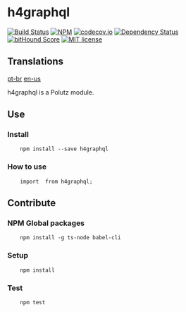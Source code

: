 # h4graphql

[![Build Status](https://travis-ci.org/alanmarcell/h4graphql.svg)](https://travis-ci.org/alanmarcell/h4graphql)
[![NPM](https://img.shields.io/npm/v/h4graphql.svg)](https://www.npmjs.com/package/h4graphql)
[![codecov.io](http://codecov.io/github/alanmarcell/h4graphql/coverage.svg)](http://codecov.io/github/alanmarcell/h4graphql)
[![Dependency Status](https://gemnasium.com/alanmarcell/h4graphql.svg)](https://gemnasium.com/alanmarcell/h4graphql)
[![bitHound Score](https://www.bithound.io/github/gotwarlost/istanbul/badges/score.svg)](https://www.bithound.io/github/alanmarcell/h4graphql)
[![MIT license](http://img.shields.io/badge/license-MIT-brightgreen.svg)](http://opensource.org/licenses/MIT)

## Translations
[pt-br](https://github.com/alanmarcell/h4server/blob/master/README.pt-br.md)
[en-us](https://github.com/alanmarcell/h4server/blob/master/README.md)

h4graphql is a Polutz module.


## Use

### Install
```
    npm install --save h4graphql
```

### How to use
```
    import  from h4graphql;

```


## Contribute

### NPM Global packages
```
    npm install -g ts-node babel-cli
```

### Setup
```
    npm install   
```

### Test
```
    npm test
```
